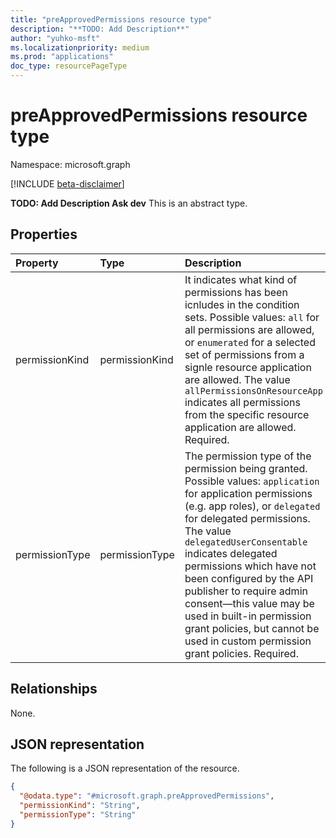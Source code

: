 ```yaml
---
title: "preApprovedPermissions resource type"
description: "**TODO: Add Description**"
author: "yuhko-msft"
ms.localizationpriority: medium
ms.prod: "applications"
doc_type: resourcePageType
---
```


# preApprovedPermissions resource type

Namespace: microsoft.graph

[!INCLUDE [beta-disclaimer](../../includes/beta-disclaimer.md)]

**TODO: Add Description Ask dev**
This is an abstract type.

## Properties
|Property|Type|Description|
|:---|:---|:---|
|permissionKind|permissionKind| It indicates what kind of permissions has been icnludes in the condition sets. Possible values: `all` for all  permissions are allowed, or `enumerated` for a selected set of permissions from a signle resource application are allowed. The value `allPermissionsOnResourceApp` indicates all permissions from the specific resource application are allowed. Required.|
|permissionType|permissionType|The permission type of the permission being granted. Possible values: `application` for application permissions (e.g. app roles), or `delegated` for delegated permissions. The value `delegatedUserConsentable` indicates delegated permissions which have not been configured by the API publisher to require admin consent—this value may be used in built-in permission grant policies, but cannot be used in custom permission grant policies. Required.|

## Relationships
None.

## JSON representation
The following is a JSON representation of the resource.
<!-- {
  "blockType": "resource",
  "@odata.type": "microsoft.graph.preApprovedPermissions"
}
-->
``` json
{
  "@odata.type": "#microsoft.graph.preApprovedPermissions",
  "permissionKind": "String",
  "permissionType": "String"
}
```

